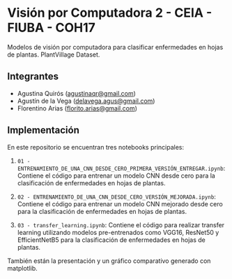 # Visión por Computadora 2 - CEIA - FIUBA - COH17

Modelos de visión por computadora para clasificar enfermedades en hojas de plantas. PlantVillage Dataset.

## Integrantes

* Agustina Quirós (agustinaqr@gmail.com)
* Agustín de la Vega (delavega.agus@gmail.com)
* Florentino Arias (florito.arias@gmail.com)

## Implementación

En este repositorio se encuentran tres notebooks principales:

1. `01 - ENTRENAMIENTO_DE_UNA_CNN_DESDE_CERO_PRIMERA_VERSIÓN_ENTREGAR.ipynb`: Contiene el código para entrenar un modelo CNN desde cero para la clasificación de enfermedades en hojas de plantas.

2. `02 - ENTRENAMIENTO_DE_UNA_CNN_DESDE_CERO_VERSIÓN_MEJORADA.ipynb`: Contiene el código para entrenar un modelo CNN mejorado desde cero para la clasificación de enfermedades en hojas de plantas.

3. `03 - transfer_learning.ipynb`: Contiene el código para realizar transfer learning utilizando modelos pre-entrenados como VGG16, ResNet50 y EfficientNetB5 para la clasificación de enfermedades en hojas de plantas.

También están la presentación y un gráfico comparativo generado con matplotlib.
